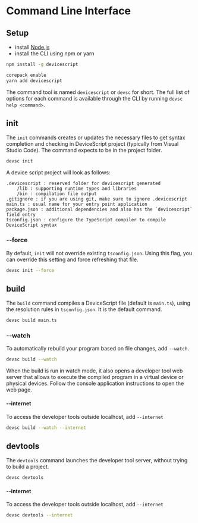 # Command Line Interface

## Setup

-   install [Node.js](https://nodejs.org/en/download/)
-   install the CLI using npm or yarn

```bash
npm install -g devicescript
```

```bash
corepack enable
yarn add devicescript
```

The command tool is named `devicescript` or `devsc` for short.
The full list of options for each command is available through the CLI by running `devsc help <command>`.


## init

The `init` commands creates or updates the necessary files to get syntax completion
and checking in DeviceScript project (typically from Visual Studio Code). The command expects to be in the project folder.

```bash
devsc init
```

A device script project will look as follows:

```
.devicescript : reserved folder for devicescript generated
    /lib : supporting runtime types and libraries
    /bin : compilation file output
.gitignore : if you are using git, make sure to ignore .devicescript
main.ts : usual name for your entry point application
package.json : additional dependencies and also has the `devicescript` field entry
tsconfig.json : configure the TypeScript compiler to compile DeviceScript syntax
```

### --force

By default, `init` will not override existing `tsconfig.json`. Using this flag, you can override this setting
and force refreshing that file.

```bash
devsc init --force
```

## build

The `build` command compiles a DeviceScript file (default is `main.ts`), using the resolution rules in `tsconfig.json`. It is the default command.

```bash
devsc build main.ts
```

### --watch

To automatically rebuild your program based on file changes,
add `--watch`.

```bash
devsc build --watch
```

When the build is run in watch mode, it also opens a developer tool web server that allows
to execute the compiled program in a virtual device or physical devices. Follow the console
application instructions to open the web page.

#### --internet

To access the developer tools outside localhost, add `--internet`

```bash
devsc build --watch --internet
```

## devtools

The `devtools` command launches the developer tool server, without trying to build a project.

```bash
devsc devtools
```

#### --internet

To access the developer tools outside localhost, add `--internet`

```bash
devsc devtools --internet
```
